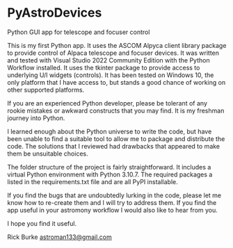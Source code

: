 # PyAstroDevices
Python GUI app for telescope and focuser control

This is my first Python app. It uses the ASCOM Alpyca client library package to provide control of Alpaca telescope and focuser devices. It was written and 
tested with Visual Studio 2022 Community Edition with the Python Workflow installed. It uses the tkinter package to provide access to underlying U/I widgets
(controls). It has been tested on Windows 10, the only platform that I have access to, but stands a good chance of working on other supported platforms.

If you are an experienced Python developer, please be tolerant of any rookie mistakes or awkward constructs that you may find. It is my freshman journey 
into Python.

I learned enough about the Python universe to write the code, but have been unable to find a suitable tool to allow me to package and distribute the code. 
The solutions that I reviewed had drawbacks that appeared to make them be unsuitable choices.

The folder structure of the project is fairly straightforward. It includes a virtual Python environment with Python 3.10.7. The required packages a listed in
the requirements.txt file and are all PyPI installable.

If you find the bugs that are undoubtedly lurking in the code, please let me know how to re-create them and I will try to address them. If you find the app
useful in your astromony workflow I would also like to hear from you.

I hope you find it useful.

Rick Burke
astroman133@gmail.com

